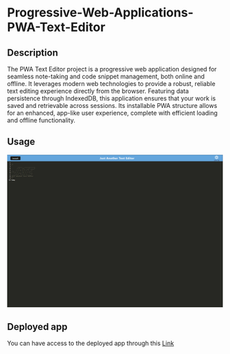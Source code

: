# Progressive-Web-Applications-PWA-Text-Editor

## Description 

The PWA Text Editor project is a progressive web application designed for seamless note-taking and code snippet management, both online and offline. It leverages modern web technologies to provide a robust, reliable text editing experience directly from the browser. Featuring data persistence through IndexedDB, this application ensures that your work is saved and retrievable across sessions. Its installable PWA structure allows for an enhanced, app-like user experience, complete with efficient loading and offline functionality.

## Usage

![Alt text](<Assets/Screenshot 2024-01-30 172212.png>)

## Deployed app 

You can have access to the deployed app through this [Link](https://pwa-text-editor-app.onrender.com)